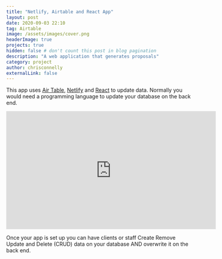```yaml
---
title: "Netlify, Airtable and React App"
layout: post
date: 2020-09-03 22:10
tag: Airtable
image: /assets/images/cover.png
headerImage: true
projects: true
hidden: false # don't count this post in blog pagination
description: "A web application that generates proposals"
category: project
author: chrisconnelly
externalLink: false
---
```


This app uses [Air Table](https://airtable.com), [Netlify](https://netlify.com) and [React](https://reactjs.org/) to update data. Normally you would need a programming language to update your database on the back end. 

<iframe width="560" height="315" src="https://www.youtube.com/embed/crE8HTU_8VY" frameborder="0" allow="accelerometer; autoplay; encrypted-media; gyroscope; picture-in-picture" allowfullscreen></iframe>

Once your app is set up you can have clients or staff Create Remove Update and Delete (CRUD) data on your database AND overwrite it on the back end.